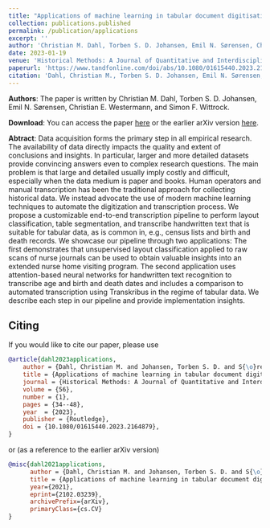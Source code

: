 ```yaml
---
title: "Applications of machine learning in tabular document digitisation"
collection: publications.published
permalink: /publication/applications
excerpt: ''
author: 'Christian M. Dahl, Torben S. D. Johansen, Emil N. Sørensen, Christian E. Westermann, and Simon F. Wittrock'
date: 2023-01-19
venue: 'Historical Methods: A Journal of Quantitative and Interdisciplinary History'
paperurl: 'https://www.tandfonline.com/doi/abs/10.1080/01615440.2023.2164879'
citation: 'Dahl, Christian M., Torben S. D. Johansen, Emil N. Sørensen, Christian E. Westermann, and Simon F. Wittrock (2023). “Applications of machine learning in tabular document digitisation”. In: Historical Methods: A Journal of Quantitative and Interdisciplinary History 56.1, pp. 34–48. doi: 10.1080/01615440.2023.2164879.'
---
```


**Authors**: 
The paper is written by Christian M. Dahl, Torben S. D. Johansen, Emil N. Sørensen, Christian E. Westermann, and Simon F. Wittrock.

**Download**: 
You can access the paper [here](https://www.tandfonline.com/doi/abs/10.1080/01615440.2023.2164879) or the earlier arXiv version [here](https://arxiv.org/abs/2102.03239).

**Abtract**:
Data acquisition forms the primary step in all empirical research. The availability of data directly impacts the quality and extent of conclusions and insights. In particular, larger and more detailed datasets provide convincing answers even to complex research questions. The main problem is that large and detailed usually imply costly and difficult, especially when the data medium is paper and books. Human operators and manual transcription has been the traditional approach for collecting historical data. We instead advocate the use of modern machine learning techniques to automate the digitization and transcription process. We propose a customizable end-to-end transcription pipeline to perform layout classification, table segmentation, and transcribe handwritten text that is suitable for tabular data, as is common in, e.g., census lists and birth and death records. We showcase our pipeline through two applications: The first demonstrates that unsupervised layout classification applied to raw scans of nurse journals can be used to obtain valuable insights into an extended nurse home visiting program. The second application uses attention-based neural networks for handwritten text recognition to transcribe age and birth and death dates and includes a comparison to automated transcription using Transkribus in the regime of tabular data. We describe each step in our pipeline and provide implementation insights.

## Citing
If you would like to cite our paper, please use
```bibtex
@article{dahl2023applications,
    author = {Dahl, Christian M. and Johansen, Torben S. D. and S{\o}rensen, Emil N. and Westermann, Christian E. and Wittrock, Simon F.},
    title = {Applications of machine learning in tabular document digitisation},
    journal = {Historical Methods: A Journal of Quantitative and Interdisciplinary History},
    volume = {56},
    number = {1},
    pages = {34--48},
    year  = {2023},
    publisher = {Routledge},
    doi = {10.1080/01615440.2023.2164879},
}
```
or (as a reference to the earlier arXiv version)
```bibtex
@misc{dahl2021applications,
      author = {Dahl, Christian M. and Johansen, Torben S. D. and S{\o}rensen, Emil N. and Westermann, Christian E. and Wittrock, Simon F.},
      title = {Applications of machine learning in tabular document digitisation},
      year={2021},
      eprint={2102.03239},
      archivePrefix={arXiv},
      primaryClass={cs.CV}
}
```